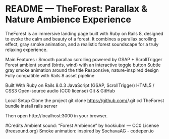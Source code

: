 # README — TheForest: Parallax & Nature Ambience Experience

TheForest is an immersive landing page built with Ruby on Rails 8, designed to evoke the calm and beauty of a forest.
It combines a parallax scrolling effect, gray smoke animation, and a realistic forest soundscape for a truly relaxing experience.

Main Features :
Smooth parallax scrolling powered by GSAP + ScrollTrigger
Forest ambient sound (birds, wind) with an interactive toggle button
Subtle gray smoke animation around the title
Responsive, nature-inspired design
Fully compatible with Rails 8 asset pipeline

 Built With
Ruby on Rails 8.0.3
JavaScript (GSAP, ScrollTrigger)
HTML5 / CSS3
Open-source audio (CC0 license)
Git & GitHub

 Local Setup
Clone the project
git clone https://github.com/<your-username>/<your-repo>.git
cd TheForest
bundle install
rails server


Then open http://localhost:3000
 in your browser.

#Credits
Ambient sound: “Forest Ambience” by hookiubm — CC0 License (freesound.org)
Smoke animation: inspired by SochavaAG - codepen.io

